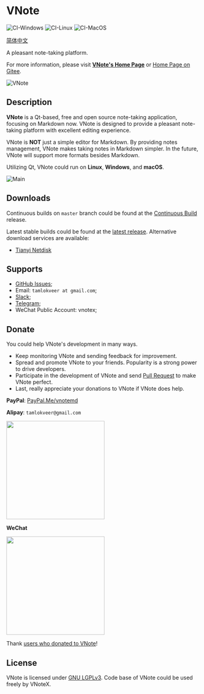 # VNote
![CI-Windows](https://github.com/vnotex/vnote/workflows/CI-Windows/badge.svg) ![CI-Linux](https://github.com/vnotex/vnote/workflows/CI-Linux/badge.svg) ![CI-MacOS](https://github.com/vnotex/vnote/workflows/CI-MacOS/badge.svg)

[简体中文](README_zh_CN.md)

A pleasant note-taking platform.

For more information, please visit [**VNote's Home Page**](https://vnotex.github.io/vnote) or [Home Page on Gitee](https://tamlok.gitee.io/vnote).

![VNote](pics/vnote.png)

## Description
**VNote** is a Qt-based, free and open source note-taking application, focusing on Markdown now. VNote is designed to provide a pleasant note-taking platform with excellent editing experience.

VNote is **NOT** just a simple editor for Markdown. By providing notes management, VNote makes taking notes in Markdown simpler. In the future, VNote will support more formats besides Markdown.

Utilizing Qt, VNote could run on **Linux**, **Windows**, and **macOS**.

![Main](pics/main.png)

## Downloads
Continuous builds on `master` branch could be found at the [Continuous Build](https://github.com/vnotex/vnote/releases/tag/continuous-build) release.

Latest stable builds could be found at the [latest release](https://github.com/vnotex/vnote/releases/latest). Alternative download services are available:

* [Tianyi Netdisk](https://cloud.189.cn/t/Av67NvmEJVBv)

## Supports
* [GitHub Issues](https://github.com/vnotex/vnote/issues);
* Email: `tamlokveer at gmail.com`;
* [Slack](https://join.slack.com/t/vnote/shared_invite/enQtNDg2MzY0NDg3NzI4LTVhMzBlOTY0YzVhMmQyMTFmZDdhY2M3MDQxYTBjOTA2Y2IxOGRiZjg2NzdhMjkzYmUyY2VkMWJlZTNhMTQyODU);
* [Telegram](https://t.me/vnotex);
* WeChat Public Account: vnotex;

## Donate
You could help VNote's development in many ways.

* Keep monitoring VNote and sending feedback for improvement.
* Spread and promote VNote to your friends. Popularity is a strong power to drive developers.
* Participate in the development of VNote and send [Pull Request](https://github.com/vnotex/vnote/pulls) to make VNote perfect.
* Last, really appreciate your donations to VNote if VNote does help.

**PayPal**: [PayPal.Me/vnotemd](https://www.paypal.me/vnotemd)

**Alipay**: `tamlokveer@gmail.com`

<img src="pics/alipay.png" width="256px" height="256px" />

**WeChat**

<img src="pics/wechat_pay.png" width="256px" height="256px" />

Thank [users who donated to VNote](https://github.com/vnotex/vnote/wiki/Donate-List)!

## License
VNote is licensed under [GNU LGPLv3](https://opensource.org/licenses/LGPL-3.0). Code base of VNote could be used freely by VNoteX.
